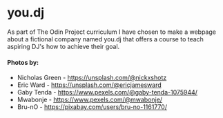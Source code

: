 # you.dj
As part of The Odin Project curriculum I have chosen to make a webpage about a fictional company named you.dj that offers a course to teach aspiring DJ's how to achieve their goal.
#### Photos by:
- Nicholas Green - https://unsplash.com/@nickxshotz
- Eric Ward - https://unsplash.com/@ericjamesward
- Gaby Tenda - https://www.pexels.com/@gaby-tenda-1075944/
- Mwabonje - https://www.pexels.com/@mwabonje/
- Bru-nO - https://pixabay.com/users/bru-no-1161770/

